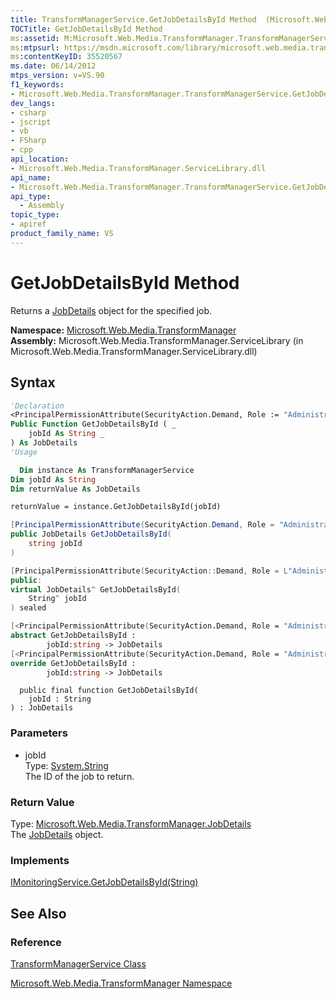 ```yaml
---
title: TransformManagerService.GetJobDetailsById Method  (Microsoft.Web.Media.TransformManager)
TOCTitle: GetJobDetailsById Method
ms:assetid: M:Microsoft.Web.Media.TransformManager.TransformManagerService.GetJobDetailsById(System.String)
ms:mtpsurl: https://msdn.microsoft.com/library/microsoft.web.media.transformmanager.transformmanagerservice.getjobdetailsbyid(v=VS.90)
ms:contentKeyID: 35520567
ms.date: 06/14/2012
mtps_version: v=VS.90
f1_keywords:
- Microsoft.Web.Media.TransformManager.TransformManagerService.GetJobDetailsById
dev_langs:
- csharp
- jscript
- vb
- FSharp
- cpp
api_location:
- Microsoft.Web.Media.TransformManager.ServiceLibrary.dll
api_name:
- Microsoft.Web.Media.TransformManager.TransformManagerService.GetJobDetailsById
api_type:
  - Assembly
topic_type:
- apiref
product_family_name: VS
---
```


# GetJobDetailsById Method

Returns a [JobDetails](jobdetails-class-microsoft-web-media-transformmanager.md) object for the specified job.

**Namespace:**  [Microsoft.Web.Media.TransformManager](microsoft-web-media-transformmanager-namespace.md)  
**Assembly:**  Microsoft.Web.Media.TransformManager.ServiceLibrary (in Microsoft.Web.Media.TransformManager.ServiceLibrary.dll)

## Syntax

```vb
'Declaration
<PrincipalPermissionAttribute(SecurityAction.Demand, Role := "Administrators")> _
Public Function GetJobDetailsById ( _
    jobId As String _
) As JobDetails
'Usage

  Dim instance As TransformManagerService
Dim jobId As String
Dim returnValue As JobDetails

returnValue = instance.GetJobDetailsById(jobId)
```

```csharp
[PrincipalPermissionAttribute(SecurityAction.Demand, Role = "Administrators")]
public JobDetails GetJobDetailsById(
    string jobId
)
```

```cpp
[PrincipalPermissionAttribute(SecurityAction::Demand, Role = L"Administrators")]
public:
virtual JobDetails^ GetJobDetailsById(
    String^ jobId
) sealed
```

``` fsharp
[<PrincipalPermissionAttribute(SecurityAction.Demand, Role = "Administrators")>]
abstract GetJobDetailsById :
        jobId:string -> JobDetails
[<PrincipalPermissionAttribute(SecurityAction.Demand, Role = "Administrators")>]
override GetJobDetailsById :
        jobId:string -> JobDetails
```

```jscript
  public final function GetJobDetailsById(
    jobId : String
) : JobDetails
```

### Parameters

  - jobId  
    Type: [System.String](https://msdn.microsoft.com/library/s1wwdcbf)  
    The ID of the job to return.  

### Return Value

Type: [Microsoft.Web.Media.TransformManager.JobDetails](jobdetails-class-microsoft-web-media-transformmanager.md)  
The [JobDetails](jobdetails-class-microsoft-web-media-transformmanager.md) object.  

### Implements

[IMonitoringService.GetJobDetailsById(String)](imonitoringservice-getjobdetailsbyid-method-microsoft-web-media-transformmanager.md)  

## See Also

### Reference

[TransformManagerService Class](transformmanagerservice-class-microsoft-web-media-transformmanager.md)

[Microsoft.Web.Media.TransformManager Namespace](microsoft-web-media-transformmanager-namespace.md)
